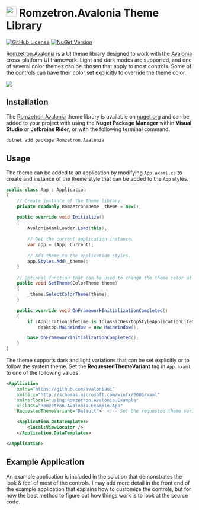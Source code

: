 # <img src="https://raw.githubusercontent.com/Romzetron/Romzetron.Avalonia/main/Romzetron.Avalonia.Example/RomzetronLogo.png" width="28" height="28"/> Romzetron.Avalonia Theme Library

[![GitHub License](https://img.shields.io/github/license/Romzetron/Romzetron.Avalonia)](https://github.com/Romzetron/Romzetron.Avalonia/blob/main/LICENSE.md)
[![NuGet Version](https://img.shields.io/nuget/v/Romzetron.Avalonia)](https://www.nuget.org/packages/Romzetron.Avalonia)

[Romzetron.Avalonia](https://github.com/Romzetron/Romzetron.Avalonia) is a UI theme library designed to work with the [Avalonia](https://avaloniaui.net) cross-platform UI framework.
Light and dark modes are supported, and one of several color themes can be chosen that apply to most controls. Some of the controls can have their color set explicitly to override
the theme color.

![](https://raw.githubusercontent.com/Romzetron/Romzetron.Avalonia/main/Images/RometronAvaloniaExample.png)

## Installation

The [Romzetron.Avalonia](https://github.com/Romzetron/Romzetron.Avalonia) theme library is available on [nuget.org](https://www.nuget.org/packages/Romzetron.Avalonia) and can be added to your
project with using the **Nuget Package Manager** within **Visual Studio** or **Jetbrains Rider**, or with the following terminal command:

```bash
dotnet add package Romzetron.Avalonia
```

## Usage

The theme can be added to an application by modifying `App.axaml.cs` to create and instance of the theme style that can be added to the `App` styles.

```csharp
public class App : Application
{
    // Create instance of the theme library.
    private readonly RomzetronTheme _theme = new();

    public override void Initialize()
    {
        AvaloniaXamlLoader.Load(this);
        
        // Get the current application instance.
        var app = (App) Current!;
        
        // Add theme to the application styles.
        app.Styles.Add(_theme);
    }
    
    // Optional function that can be used to change the theme color at runtime.
    public void SetTheme(ColorTheme theme)
    {
        _theme.SelectColorTheme(theme);
    }

    public override void OnFrameworkInitializationCompleted()
    {
        if (ApplicationLifetime is IClassicDesktopStyleApplicationLifetime desktop)
            desktop.MainWindow = new MainWindow();

        base.OnFrameworkInitializationCompleted();
    }
}
```

The theme supports dark and light variations that can be set explicitly or to follow the system theme. Set the **RequestedThemeVariant** tag in `App.axaml` to one of the following values.

```xml
<Application
    xmlns="https://github.com/avaloniaui"
    xmlns:x="http://schemas.microsoft.com/winfx/2006/xaml"
    xmlns:local="using:Romzetron.Avalonia.Example"
    x:Class="Romzetron.Avalonia.Example.App"
    RequestedThemeVariant="Default">  <!-- Set the requested theme variant to Light, Dark, or Default (system theme). -->

    <Application.DataTemplates>
        <local:ViewLocator />
    </Application.DataTemplates>

</Application>
```

## Example Application

An example application is included in the solution that demonstrates the look & feel of most of the controls. I may add more detail in the front end of the example application
that explains how to customize the controls, but for now the best method to figure out how things work is to look at the source code.
